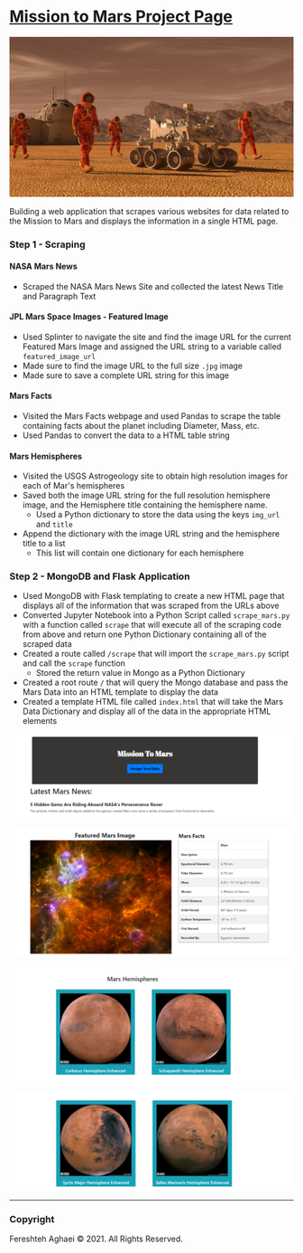 # [Mission to Mars Project Page](https://github.com/fereshtehaghaei/WebScrapingChallenge) 

![](Images/mission_to_mars.png)

Building a web application that scrapes various websites for data related to the Mission to Mars and displays the information in a single HTML page. 

### Step 1 - Scraping

#### NASA Mars News

* Scraped the NASA Mars News Site and collected the latest News Title and Paragraph Text

#### JPL Mars Space Images - Featured Image

* Used Splinter to navigate the site and find the image URL for the current Featured Mars Image and assigned the URL string to a variable called `featured_image_url`
* Made sure to find the image URL to the full size `.jpg` image
* Made sure to save a complete URL string for this image

#### Mars Facts

* Visited the Mars Facts webpage and used Pandas to scrape the table containing facts about the planet including Diameter, Mass, etc.
* Used Pandas to convert the data to a HTML table string

#### Mars Hemispheres

* Visited the USGS Astrogeology site to obtain high resolution images for each of Mar's hemispheres
* Saved both the image URL string for the full resolution hemisphere image, and the Hemisphere title containing the hemisphere name. 
    * Used a Python dictionary to store the data using the keys `img_url` and `title`
* Append the dictionary with the image URL string and the hemisphere title to a list
    * This list will contain one dictionary for each hemisphere

### Step 2 - MongoDB and Flask Application

* Used MongoDB with Flask templating to create a new HTML page that displays all of the information that was scraped from the URLs above
* Converted Jupyter Notebook into a Python Script called `scrape_mars.py` with a function called `scrape` that will execute all of the scraping code from above and return one Python Dictionary containing all of the scraped data
* Created a route called `/scrape` that will import the `scrape_mars.py` script and call the `scrape` function
    * Stored the return value in Mongo as a Python Dictionary
* Created a root route `/` that will query the Mongo database and pass the Mars Data into an HTML template to display the data
* Created a template HTML file called `index.html` that will take the Mars Data Dictionary and display all of the data in the appropriate HTML elements

![](Images/final_app_part1.png)

![](Images/final_app_part11.png)

![](Images/final_app_part2.png)

![](Images/final_app_part22.png)



- - -

### Copyright

Fereshteh Aghaei © 2021. All Rights Reserved.
